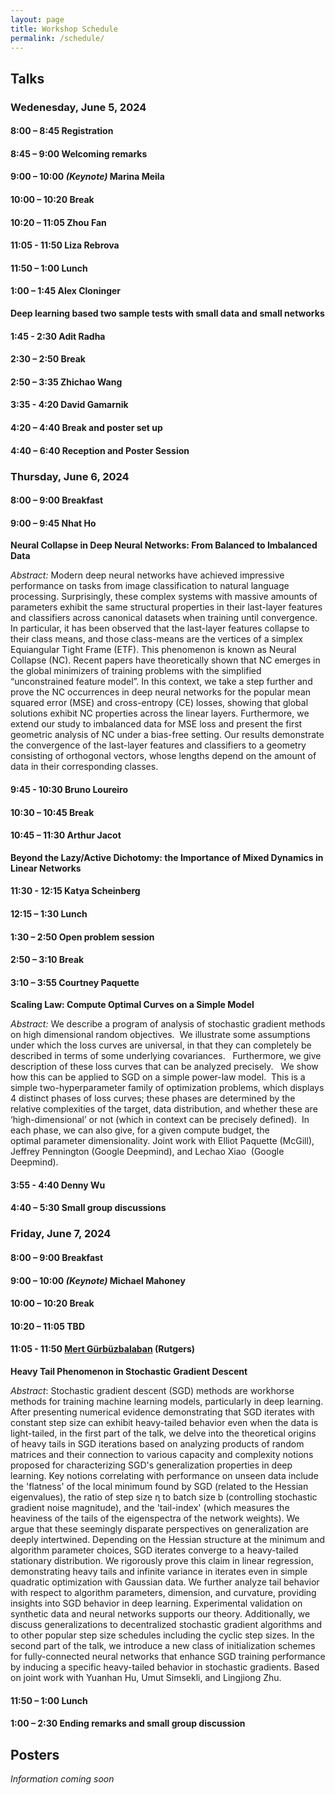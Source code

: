 ```yaml
---
layout: page
title: Workshop Schedule
permalink: /schedule/
---
```


## Talks

### Wedenesday, June 5, 2024

#### **8:00 – 8:45** Registration
#### **8:45 – 9:00** Welcoming remarks
#### **9:00 – 10:00** *(Keynote)* Marina Meila 
#### **10:00 – 10:20** Break
#### **10:20 – 11:05** Zhou Fan
#### **11:05 - 11:50** Liza Rebrova
#### **11:50 – 1:00** Lunch
#### **1:00 – 1:45** Alex Cloninger

**Deep learning based two sample tests with small data and small networks**

#### **1:45 - 2:30** Adit Radha
#### **2:30 – 2:50** Break
#### **2:50 – 3:35** Zhichao Wang 
#### **3:35 - 4:20** David Gamarnik
#### **4:20 – 4:40** Break and poster set up
#### **4:40 – 6:40** Reception and Poster Session

### Thursday, June 6, 2024

#### **8:00 – 9:00** Breakfast
#### **9:00 – 9:45** Nhat Ho

**Neural Collapse in Deep Neural Networks: From Balanced to Imbalanced Data**

*Abstract:* Modern deep neural networks have achieved impressive performance on tasks from image classification to natural language processing. Surprisingly, these complex systems with massive amounts of parameters exhibit the same structural properties in their last-layer features and classifiers across canonical datasets when training until convergence. In particular, it has been observed that the last-layer features collapse to their class means, and those class-means are the vertices of a simplex Equiangular Tight Frame (ETF). This phenomenon is known as Neural Collapse (NC). Recent papers have theoretically shown that NC emerges in the global minimizers of training problems with the simplified “unconstrained feature model”. In this context, we take a step further and prove the NC occurrences in deep neural networks for the popular mean squared error (MSE) and cross-entropy (CE) losses, showing that global solutions exhibit NC properties across the linear layers. Furthermore, we extend our study to imbalanced data for MSE loss and present the first geometric analysis of NC under a bias-free setting. Our results demonstrate the convergence of the last-layer features and classifiers to a geometry consisting of orthogonal vectors, whose lengths depend on the amount of data in their corresponding classes. 

#### **9:45 - 10:30** Bruno Loureiro
#### **10:30 – 10:45** Break
#### **10:45 – 11:30** Arthur Jacot

**Beyond the Lazy/Active Dichotomy: the Importance of Mixed Dynamics in Linear Networks**

#### **11:30 - 12:15** Katya Scheinberg
#### **12:15 – 1:30** Lunch
#### **1:30 – 2:50** Open problem session
#### **2:50 – 3:10** Break
#### **3:10 – 3:55** Courtney Paquette

**Scaling Law: Compute Optimal Curves on a Simple Model**

*Abstract:* We  describe a program of analysis of stochastic gradient methods on high dimensional random objectives.  We illustrate some assumptions under which the loss curves are universal, in that they can completely be described in terms of some underlying covariances.   Furthermore, we give description of these loss curves that can be analyzed precisely.   We show how this can be applied to SGD on a simple power-law model.  This is a simple two-hyperparameter family of optimization problems, which displays 4 distinct phases of loss curves; these phases are determined by the relative complexities of the target, data distribution, and whether these are ‘high-dimensional’ or not (which in context can be precisely defined).  In each phase, we can also give, for a given compute budget, the optimal parameter dimensionality. Joint work with Elliot Paquette (McGill), Jeffrey Pennington (Google Deepmind), and Lechao Xiao  (Google Deepmind).

#### **3:55 - 4:40** Denny Wu
#### **4:40 – 5:30** Small group discussions

### Friday, June 7, 2024

#### **8:00 – 9:00** Breakfast
#### **9:00 – 10:00** *(Keynote)* Michael Mahoney
#### **10:00 – 10:20** Break
#### **10:20 – 11:05** TBD
#### **11:05 - 11:50** [Mert Gürbüzbalaban](https://mert-g.org/) (Rutgers)

**Heavy Tail Phenomenon in Stochastic Gradient Descent**

*Abstract*: Stochastic gradient descent (SGD) methods are workhorse methods for training machine learning models, particularly in deep learning. After presenting numerical evidence demonstrating that SGD iterates with constant step size can exhibit heavy-tailed behavior even when the data is light-tailed, in the first part of the talk, we delve into the theoretical origins of heavy tails in SGD iterations based on analyzing products of random matrices and their connection to various capacity and complexity notions proposed for characterizing SGD's generalization properties in deep learning. Key notions correlating with performance on unseen data include the 'flatness' of the local minimum found by SGD (related to the Hessian eigenvalues), the ratio of step size η to batch size b (controlling stochastic gradient noise magnitude), and the 'tail-index' (which measures the heaviness of the tails of the eigenspectra of the network weights). We argue that these seemingly disparate perspectives on generalization are deeply intertwined. Depending on the Hessian structure at the minimum and algorithm parameter choices, SGD iterates converge to a heavy-tailed stationary distribution. We rigorously prove this claim in linear regression, demonstrating heavy tails and infinite variance in iterates even in simple quadratic optimization with Gaussian data. We further analyze tail behavior with respect to algorithm parameters, dimension, and curvature, providing insights into SGD behavior in deep learning. Experimental validation on synthetic data and neural networks supports our theory. Additionally, we discuss generalizations to decentralized stochastic gradient algorithms and to other popular step size schedules including the cyclic step sizes. In the second part of the talk, we introduce a new class of initialization schemes for fully-connected neural networks that enhance SGD training performance by inducing a specific heavy-tailed behavior in stochastic gradients. Based on joint work with Yuanhan Hu, Umut Simsekli, and Lingjiong Zhu. 

#### **11:50 – 1:00** Lunch

#### **1:00 – 2:30** Ending remarks and small group discussion


## Posters

*Information coming soon*
